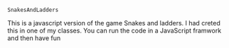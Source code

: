                                                             SnakesAndLadders
This is a javascript version of the game Snakes and ladders. I had creted this in one of my classes. 
You can run the code in a JavaScript framwork and then have fun
